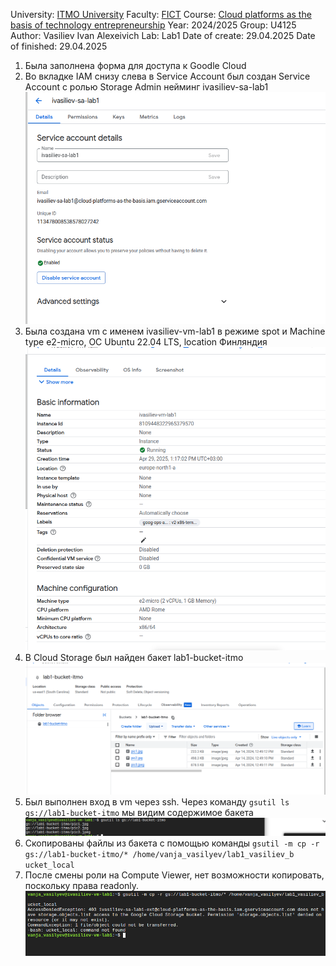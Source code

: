 University: [ITMO University](https://itmo.ru/ru/)
Faculty: [FICT](https://fict.itmo.ru)
Course: [Cloud platforms as the basis of technology entrepreneurship](https://itmo-ict-faculty.github.io/cloud-platforms-as-the-basis-of-technology-entrepreneurship)
Year: 2024/2025
Group: U4125
Author: Vasiliev Ivan Alexeivich
Lab: Lab1
Date of create: 29.04.2025
Date of finished: 29.04.2025


1. Была заполнена форма для доступа к Goodle Cloud
2. Во вкладке IAM cнизу слева в Service Account был создан Service Account с ролью Storage Admin
нейминг ivasiliev-sa-lab1 
![Скриншот Service account](images/1.png)
3. Была создана vm с именем ivasiliev-vm-lab1 в режиме spot и Machine type e2-micro, ОС Ubuntu 22.04 LTS, location Финляндия
![Скриншот настроек vm](images/2.png)
4. В Cloud Storage был найден бакет lab1-bucket-itmo
![Скриншот бакета с gui](images/3.png)
5. Был выполнен вход в vm через ssh. Через команду ``gsutil ls gs://lab1-bucket-itmo`` мы видим содержимое бакета
![Скриншот бакета с terminal](images/4.png)
6. Скопированы файлы из бакета с помощью команды 
``gsutil -m cp -r gs://lab1-bucket-itmo/* /home/vanja_vasilyev/lab1_vasiliev_b
ucket_local``
7. После смены роли на Compute Viewer, нет возможности копировать, поскольку права readonly.
![Скриншот ошибки доступа](images/5.png)
